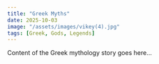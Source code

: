 ```yaml
---
title: "Greek Myths"
date: 2025-10-03
image: "/assets/images/vikey(4).jpg"
tags: [Greek, Gods, Legends]
---
```


Content of the Greek mythology story goes here...
